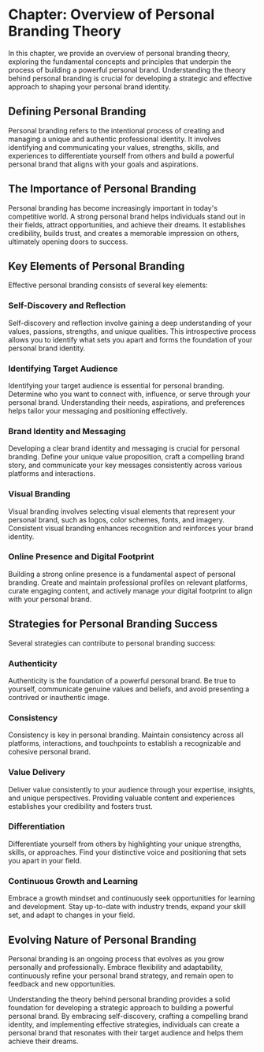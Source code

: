Chapter: Overview of Personal Branding Theory
=============================================

In this chapter, we provide an overview of personal branding theory, exploring the fundamental concepts and principles that underpin the process of building a powerful personal brand. Understanding the theory behind personal branding is crucial for developing a strategic and effective approach to shaping your personal brand identity.

Defining Personal Branding
--------------------------

Personal branding refers to the intentional process of creating and managing a unique and authentic professional identity. It involves identifying and communicating your values, strengths, skills, and experiences to differentiate yourself from others and build a powerful personal brand that aligns with your goals and aspirations.

The Importance of Personal Branding
-----------------------------------

Personal branding has become increasingly important in today's competitive world. A strong personal brand helps individuals stand out in their fields, attract opportunities, and achieve their dreams. It establishes credibility, builds trust, and creates a memorable impression on others, ultimately opening doors to success.

Key Elements of Personal Branding
---------------------------------

Effective personal branding consists of several key elements:

### Self-Discovery and Reflection

Self-discovery and reflection involve gaining a deep understanding of your values, passions, strengths, and unique qualities. This introspective process allows you to identify what sets you apart and forms the foundation of your personal brand identity.

### Identifying Target Audience

Identifying your target audience is essential for personal branding. Determine who you want to connect with, influence, or serve through your personal brand. Understanding their needs, aspirations, and preferences helps tailor your messaging and positioning effectively.

### Brand Identity and Messaging

Developing a clear brand identity and messaging is crucial for personal branding. Define your unique value proposition, craft a compelling brand story, and communicate your key messages consistently across various platforms and interactions.

### Visual Branding

Visual branding involves selecting visual elements that represent your personal brand, such as logos, color schemes, fonts, and imagery. Consistent visual branding enhances recognition and reinforces your brand identity.

### Online Presence and Digital Footprint

Building a strong online presence is a fundamental aspect of personal branding. Create and maintain professional profiles on relevant platforms, curate engaging content, and actively manage your digital footprint to align with your personal brand.

Strategies for Personal Branding Success
----------------------------------------

Several strategies can contribute to personal branding success:

### Authenticity

Authenticity is the foundation of a powerful personal brand. Be true to yourself, communicate genuine values and beliefs, and avoid presenting a contrived or inauthentic image.

### Consistency

Consistency is key in personal branding. Maintain consistency across all platforms, interactions, and touchpoints to establish a recognizable and cohesive personal brand.

### Value Delivery

Deliver value consistently to your audience through your expertise, insights, and unique perspectives. Providing valuable content and experiences establishes your credibility and fosters trust.

### Differentiation

Differentiate yourself from others by highlighting your unique strengths, skills, or approaches. Find your distinctive voice and positioning that sets you apart in your field.

### Continuous Growth and Learning

Embrace a growth mindset and continuously seek opportunities for learning and development. Stay up-to-date with industry trends, expand your skill set, and adapt to changes in your field.

Evolving Nature of Personal Branding
------------------------------------

Personal branding is an ongoing process that evolves as you grow personally and professionally. Embrace flexibility and adaptability, continuously refine your personal brand strategy, and remain open to feedback and new opportunities.

Understanding the theory behind personal branding provides a solid foundation for developing a strategic approach to building a powerful personal brand. By embracing self-discovery, crafting a compelling brand identity, and implementing effective strategies, individuals can create a personal brand that resonates with their target audience and helps them achieve their dreams.
